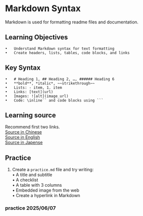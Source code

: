 
# Markdown Syntax

Markdown is used for formatting readme files and documentation.

## Learning Objectives
    •	Understand Markdown syntax for text formatting
    •	Create headers, lists, tables, code blocks, and links

## Key Syntax
    •	# Heading 1, ## Heading 2, …, ###### Heading 6
    •	**bold**, *italic*, ~~strikethrough~~
    •	Lists: - item, 1. item
    •	Links: [text](url)
    •	Images: ![alt](image_url)
    •	Code: \inline`` and code blocks using ```
## Learning source
Recommend first two links.      
[Source in Chinese](https://github.com/LiuLime/README)      
[Source in English](https://www.markdownguide.org/basic-syntax/)        
[Source in Japense](https://codechord.com/2012/01/readme-markdown/)     


## Practice

1. Create a `practice.md` file and try writing:       
    •	A title and subtitle        
    •	A checklist     
    •	A table with 3 columns      
    •	Embedded image from the web         
    •	Create a hyperlink in Markdown

### practice 2025/06/07




   
